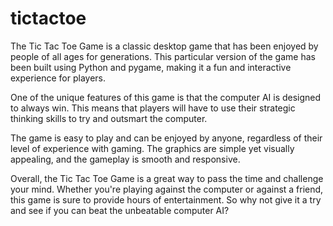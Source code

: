 # tictactoe

The Tic Tac Toe Game is a classic desktop game that has been enjoyed by people of all ages for generations. This particular version of the game has been built using Python and pygame, making it a fun and interactive experience for players.

One of the unique features of this game is that the computer AI is designed to always win. This means that players will have to use their strategic thinking skills to try and outsmart the computer.

The game is easy to play and can be enjoyed by anyone, regardless of their level of experience with gaming. The graphics are simple yet visually appealing, and the gameplay is smooth and responsive.

Overall, the Tic Tac Toe Game is a great way to pass the time and challenge your mind. Whether you're playing against the computer or against a friend, this game is sure to provide hours of entertainment. So why not give it a try and see if you can beat the unbeatable computer AI?
